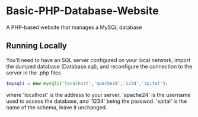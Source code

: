 # Basic-PHP-Database-Website
A PHP-based website that manages a MySQL database

## Running Locally
You'll need to have an SQL server configured on your local network, import the dumped database (Database.sql), and reconfigure the connection to 
the server in the .php files 
```php
$mysqli = new mysqli('localhost','apache24','1234','spital');
```
where 'localhost' is the address to your server, 'apache24' is the username used to access the database, and 
'1234' being the passwod. 'spital' is the name of the schema, leave it unchanged.
